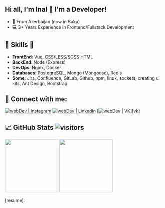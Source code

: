 ## Hi all, I'm Inal 👋 I'm a Developer!

- 📍 From Azerbaijan (now in Baku)
- 💻 3+ Years Experience in Frontend/Fullstack Development

## 🎉 Skills 🎉

- **FrontEnd**: Vue, CSS/LESS/SCSS HTML
- **BackEnd**: Node (Express)
- **DevOps**: Nginx, Docker
- **Databases**: PostegreSQL, Mongo (Mongoose), Redis
- **Some**: Jira, Confluence, GitLab, Github, npm, linux, sockets, creating ui kits, Ant Design, Bootstrap

## 🤝 Connect with me:

[<img alt="webDev | Instagram" src="https://img.shields.io/badge/instagram-E4405F.svg?&style=for-the-badge&logo=instagram&logoColor=white" />][instagram]
[<img alt="webDev | LinkedIn" src="https://img.shields.io/badge/linkedin-0077B5.svg?&style=for-the-badge&logo=linkedin&logoColor=white" />][linkedin]
[<img alt="webDev | VK" src="https://img.shields.io/badge/vk-4680C2.svg?&style=for-the-badge&logo=vk&logoColor=white" />][vk]

## 📈 GitHub Stats ![visitors](https://visitor-badge.glitch.me/badge?page_id=matador96)

<div align="left">
  <img height="170em" src="https://github-readme-stats.vercel.app/api?username=matador96&layout=compact&show_icons=true&theme=white&icon_color=2a84ea&hide_border=true&bg_color=00000000&text_color=2a84ea" />
  <img height="170em" src="https://github-readme-stats.vercel.app/api/top-langs/?username=matador96&layout=compact&theme=white&icon_color=2a84ea&hide_border=true&bg_color=00000000&text_color=2a84ea" />
</div>

[instagram]: https://www.instagram.com/inal7xan/
[linkedin]: https://www.linkedin.com/in/inal-kara-1844ba268/
[resume]: 
